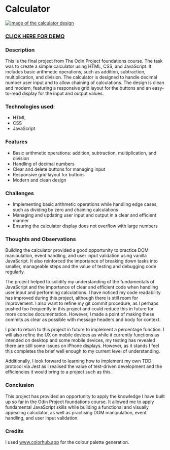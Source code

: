 # Calculator #

[![image of the calculator design](https://user-images.githubusercontent.com/108872957/229802576-64770da1-6cda-42de-bda8-053ff0b1efe4.png)](https://scottwright-dev.github.io/odin-project-calculator/)

### [CLICK HERE FOR DEMO](https://scottwright-dev.github.io/odin-project-calculator/) ###

### Description

This is the final project from The Odin Project foundations course. The task was to create a simple calculator using HTML, CSS, and JavaScript. It includes basic arithmetic operations, such as addition, subtraction, multiplication, and division. The calculator is designed to handle decimal number user input and to allow chaining of calculations. The design is clean and modern, featuring a responsive grid layout for the buttons and an easy-to-read display for the input and output values.

### Technologies used:
- HTML
- CSS
- JavaScript

### Features
- Basic arithmetic operations: addition, subtraction, multiplication, and division
- Handling of decimal numbers
- Clear and delete buttons for managing input
- Responsive grid layout for buttons
- Modern and clean design

### Challenges
- Implementing basic arithmetic operations while handling edge cases, such as dividing by zero and chaining calculations
- Managing and updating user input and output in a clear and efficient manner
- Ensuring the calculator display does not overflow with large numbers

### Thoughts and Observations
Building the calculator provided a good opportunity to practice DOM manipulation, event handling, and user input validation using vanilla JavaScript. It also reinforced the importance of breaking down tasks into smaller, manageable steps and the value of testing and debugging code regularly.

The project helped to solidify my understanding of the fundamentals of JavaScript and the importance of clear and efficient code when handling user input and performing calculations. I have noticed my code readability has improved during this project, although there is still room for improvement. I also want to refine my git commit procedure, as I perhaps pushed too frequently in this project and could reduce this in future for more concise documentation. However, I made a point of making these commits as clear as possible with message headers and body for context. 

I plan to return to this project in future to implement a percentage function. I will also refine the UX on mobile devices as while it currently functions as intended on desktop and some mobile devices, my testing has revealed there are still some issues on iPhone displays. However, as it stands I feel this completes the brief well enough to my current level of understanding.

Additionally, I look forward to learning how to implement my own TDD protocol via Jest as I realised the value of test-driven development and the efficiencies it would bring to a project such as this.

### Conclusion
This project has provided an opportunity to apply the knowledge I have built up so far in the Odin Project foundations course. It allowed me to apply fundamental JavaScript skills while building a functional and visually appealing calculator, as well as practising DOM manipulation, event handling, and user input validation.   
 
### Credits
I used www.colorhub.app for the colour palette generation.
